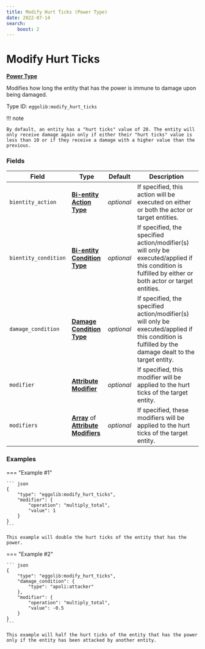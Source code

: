 ```yaml
---
title: Modify Hurt Ticks (Power Type)
date: 2022-07-14
search:
    boost: 2
---
```


#   Modify Hurt Ticks

**[Power Type]**

Modifies how long the entity that has the power is immune to damage upon being damaged.

Type ID: `eggolib:modify_hurt_ticks`


!!! note

    By default, an entity has a "hurt ticks" value of 20. The entity will only receive damage again only if either their "hurt ticks" value is less than 10 or if they receive a damage with a higher value than the previous.


### Fields

Field | Type | Default | Description
------|------|---------|------------
`bientity_action` | **[Bi-entity Action Type]** | *optional* | If specified, this action will be executed on either or both the actor or target entities.
`bientity_condition` | **[Bi-entity Condition Type]** | *optional* | If specified, the specified action/modifier(s) will only be executed/applied if this condition is fulfilled by either or both actor or target entities.
`damage_condition` | **[Damage Condition Type]** | *optional* | If specified, the specified action/modifier(s) will only be executed/applied if this condition is fulfilled by the damage dealt to the target entity.
`modifier` | **[Attribute Modifier]** | *optional* | If specified, this modifier will be applied to the hurt ticks of the target entity.
`modifiers` | **[Array]** of **[Attribute Modifiers]** | *optional* | If specified, these modifiers will be applied to the hurt ticks of the target entity.


### Examples

=== "Example #1"

    ``` json
    {
        "type": "eggolib:modify_hurt_ticks",
        "modifier": {
            "operation": "multiply_total",
            "value": 1
        }
    }
    ```

    This example will double the hurt ticks of the entity that has the power.


=== "Example #2"

    ``` json
    {
        "type": "eggolib:modify_hurt_ticks",
        "damage_condition": {
            "type": "apoli:attacker"
        },
        "modifier": {
            "operation": "multiply_total",
            "value": -0.5
        }
    }
    ```

    This example will half the hurt ticks of the entity that has the power only if the entity has been attacked by another entity.



[Power Type]: ../power_types.md
[Bi-entity Action Type]: https://origins.readthedocs.io/en/latest/types/bientity_action_types
[Bi-entity Condition Type]: https://origins.readthedocs.io/en/latest/types/bientity_condition_types
[Damage Condition Type]: ../damage_condition_types.md
[Attribute Modifier]: https://origins.readthedocs.io/en/latest/types/data_types/attribute_modifier
[Attribute Modifiers]: https://origins.readthedocs.io/en/latest/types/data_types/attribute_modifier
[Array]: https://origins.readthedocs.io/en/latest/types/data_types/array
